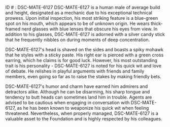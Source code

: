 ID # : DSC-MATE-6127
DSC-MATE-6127 is a human male of average build and height, designated as a mechanic due to his exceptional technical prowess. Upon initial inspection, his most striking feature is a blue-green spot on his mouth, which appears to be of unknown origin. He wears thick-framed nerd glasses with blue lenses that obscure his eyes from view. In addition to his glasses, DSC-MATE-6127 is adorned with a silver candy stick that he frequently nibbles on during moments of deep concentration.

DSC-MATE-6127's head is shaved on the sides and boasts a spiky mohawk that he styles with a sticky paste. His right ear is pierced with a green cross earring, which he claims is for good luck. However, his most outstanding trait is his personality - DSC-MATE-6127 is noted for his quick wit and love of debate. He relishes in playful arguments with friends and family members, even going so far as to raise the stakes by making friendly bets.

DSC-MATE-6127's humor and charm have earned him admirers and detractors alike. Although he can be disarming, his sharp tongue and tendency to butt heads can sometimes land him in trouble. Agents are advised to be cautious when engaging in conversation with DSC-MATE-6127, as he has been known to weaponize his quick wit when feeling threatened. Nevertheless, when properly managed, DSC-MATE-6127 is a valuable asset to the Foundation and is highly respected by his colleagues.